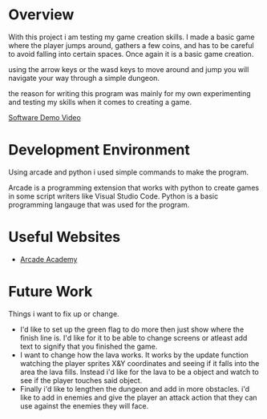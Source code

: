 # Overview

With this project i am testing my game creation skills. I made a basic game where the player jumps around, gathers a few coins, and has to be careful to avoid falling into certain spaces. Once again it is a basic game creation.

using the arrow keys or the wasd keys to move around and jump you will navigate your way through a simple dungeon.

the reason for writing this program was mainly for my own experimenting and testing my skills when it comes to creating a game. 

[Software Demo Video](http://youtube.link.goes.here)

# Development Environment

Using arcade and python i used simple commands to make the program. 

Arcade is a programming extension that works with python to create games in some script writers like Visual Studio Code. Python is a basic programming langauge that was used for the program.

# Useful Websites

* [Arcade Academy](https://api.arcade.academy/en/latest/examples/index.html)

# Future Work
Things i want to fix up or change.
* I'd like to set up the green flag to do more then just show where the finish line is. I'd like for it to be able to change screens or atleast add text to signify that you finished the game.
* I want to change how the lava works. It works by the update function watching the player sprites X&Y coordinates and seeing if it falls into the area the lava fills. Instead i'd like for the lava to be a object and watch to see if the player touches said object. 
* Finally i'd like to lengthen the dungeon and add in more obstacles. i'd like to add in enemies and give the player an attack action that they can use against the enemies they will face.
